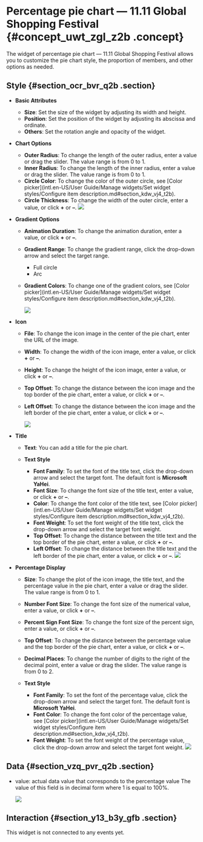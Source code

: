 # Percentage pie chart — 11.11 Global Shopping Festival {#concept_uwt_zgl_z2b .concept}

The widget of percentage pie chart — 11.11 Global Shopping Festival allows you to customize the pie chart style, the proportion of members, and other options as needed.

## Style {#section_ocr_bvr_q2b .section}

-   **Basic Attributes**

    -   **Size**: Set the size of the widget by adjusting its width and height.
    -   **Position**: Set the position of the widget by adjusting its abscissa and ordinate.
    -   **Others**: Set the rotation angle and opacity of the widget.
-   **Chart Options**

    -   **Outer Radius**: To change the length of the outer radius, enter a value or drag the slider. The value range is from 0 to 1.
    -   **Inner Radius**: To change the length of the inner radius, enter a value or drag the slider. The value range is from 0 to 1.
    -   **Circle Color**: To change the color of the outer circle, see [Color picker](intl.en-US/User Guide/Manage widgets/Set widget styles/Configure item description.md#section_kdw_vj4_t2b).
    -   **Circle Thickness**: To change the width of the outer circle, enter a value, or click **+** or **–**.
    ![](http://static-aliyun-doc.oss-cn-hangzhou.aliyuncs.com/assets/img/19059/155808448411114_en-US.png)

-   **Gradient Options**
    -   **Animation Duration**: To change the animation duration, enter a value, or click **+** or **–**.
    -   **Gradient Range**: To change the gradient range, click the drop-down arrow and select the target range.
        -   Full circle
        -   Arc
    -   **Gradient Colors**: To change one of the gradient colors, see [Color picker](intl.en-US/User Guide/Manage widgets/Set widget styles/Configure item description.md#section_kdw_vj4_t2b).

        ![](http://static-aliyun-doc.oss-cn-hangzhou.aliyuncs.com/assets/img/19059/155808448411192_en-US.png)

-   **Icon**
    -   **File**: To change the icon image in the center of the pie chart, enter the URL of the image.
    -   **Width**: To change the width of the icon image, enter a value, or click **+** or **–**.
    -   **Height**: To change the height of the icon image, enter a value, or click **+** or **–**.
    -   **Top Offset**: To change the distance between the icon image and the top border of the pie chart, enter a value, or click **+** or **–**.
    -   **Left Offset**: To change the distance between the icon image and the left border of the pie chart, enter a value, or click **+** or **–**.

        ![](http://static-aliyun-doc.oss-cn-hangzhou.aliyuncs.com/assets/img/19059/155808448511197_en-US.png)

-   **Title**
    -   **Text**: You can add a title for the pie chart.
    -   **Text Style**

        -   **Font Family**: To set the font of the title text, click the drop-down arrow and select the target font. The default font is **Microsoft YaHei**.
        -   **Font Size**: To change the font size of the title text, enter a value, or click **+** or **–**.
        -   **Color**: To change the font color of the title text, see [Color picker](intl.en-US/User Guide/Manage widgets/Set widget styles/Configure item description.md#section_kdw_vj4_t2b).
        -   **Font Weight**: To set the font weight of the title text, click the drop-down arrow and select the target font weight.
        -   **Top Offset**: To change the distance between the title text and the top border of the pie chart, enter a value, or click **+** or **–**.
        -   **Left Offset**: To change the distance between the title text and the left border of the pie chart, enter a value, or click **+** or **–**.
        ![](http://static-aliyun-doc.oss-cn-hangzhou.aliyuncs.com/assets/img/19059/155808448511201_en-US.png)

-   **Percentage Display**
    -   **Size**: To change the plot of the icon image, the title text, and the percentage value in the pie chart, enter a value or drag the slider. The value range is from 0 to 1.
    -   **Number Font Size**: To change the font size of the numerical value, enter a value, or click **+** or **–**.
    -   **Percent Sign Font Size**: To change the font size of the percent sign, enter a value, or click **+** or **–**.
    -   **Top Offset**: To change the distance between the percentage value and the top border of the pie chart, enter a value, or click **+** or **–**.
    -   **Decimal Places**: To change the number of digits to the right of the decimal point, enter a value or drag the slider. The value range is from 0 to 2.
    -   **Text Style**

        -   **Font Family**: To set the font of the percentage value, click the drop-down arrow and select the target font. The default font is **Microsoft YaHei**.
        -   **Font Color**: To change the font color of the percentage value, see [Color picker](intl.en-US/User Guide/Manage widgets/Set widget styles/Configure item description.md#section_kdw_vj4_t2b).
        -   **Font Weight**: To set the font weight of the percentage value, click the drop-down arrow and select the target font weight.
        ![](http://static-aliyun-doc.oss-cn-hangzhou.aliyuncs.com/assets/img/19059/155808448511207_en-US.png)


## Data {#section_vzq_pvr_q2b .section}

-   value: actual data value that corresponds to the percentage value The value of this field is in decimal form where 1 is equal to 100%.

    ![](http://static-aliyun-doc.oss-cn-hangzhou.aliyuncs.com/assets/img/19059/155808448511208_en-US.png)


## Interaction {#section_y13_b3y_gfb .section}

This widget is not connected to any events yet.

